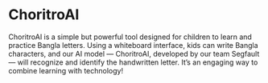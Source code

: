 # ChoritroAI
ChoritroAI is a simple but powerful tool designed for children to learn and practice Bangla letters. Using a whiteboard interface, kids can write Bangla characters, and our AI model — ChoritroAI, developed by our team Segfault — will recognize and identify the handwritten letter. It’s an engaging way to combine learning with technology!

